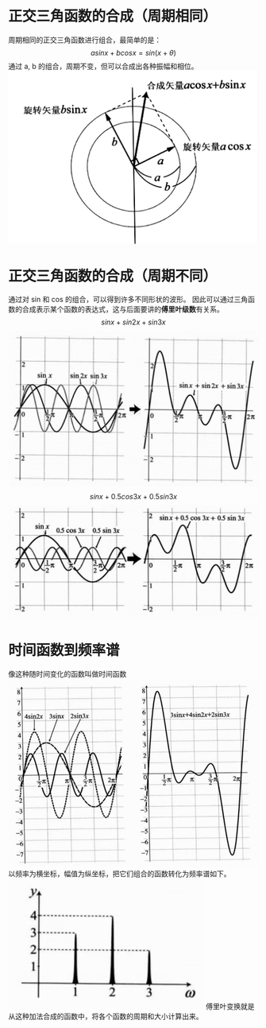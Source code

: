 # 正交三角函数的合成（周期相同）
周期相同的正交三角函数进行组合，最简单的是：
$$
asinx+bcosx=sin(x+\theta)
$$
通过 a, b 的组合，周期不变，但可以合成出各种振幅和相位。
![|400](assets/594445af737dbc49d39bedd87098e541.jpg)
# 正交三角函数的合成（周期不同）
通过对 sin 和 cos 的组合，可以得到许多不同形状的波形。
因此可以通过三角函数的合成表示某个函数的表达式，这与后面要讲的**傅里叶级数**有关系。
$$
sinx+sin2x+sin3x
$$
![](assets/70a9523054b6bfbf2179fa70d667f3ee.jpg)
$$
sinx+0.5cos3x+0.5sin3x
$$
![](assets/203ec07fe5b8fec77c4f8706c7c152c1.jpg)

# 时间函数到频率谱
像这种随时间变化的函数叫做时间函数
![|400](assets/d1e06a7b83245e0f4d4737a45191c12c.jpg)
以频率为横坐标，幅值为纵坐标，把它们组合的函数转化为频率谱如下。
![300](assets/c15dffa5f1866cfdf9f6bd05b90cb3a7.jpg)
傅里叶变换就是从这种加法合成的函数中，将各个函数的周期和大小计算出来。
